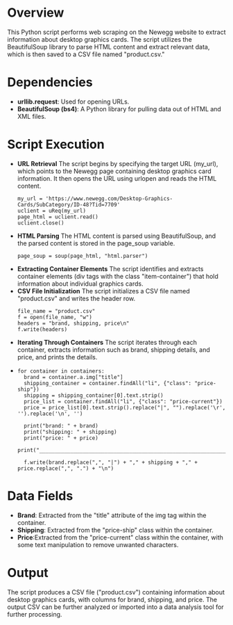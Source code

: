 # Overview
This Python script performs web scraping on the Newegg website to extract information about desktop graphics cards. The script utilizes the BeautifulSoup library to parse HTML content and extract relevant data, which is then saved to a CSV file named "product.csv."

# Dependencies
- **urllib.request**:  Used for opening URLs.
- **BeautifulSoup (bs4)**: A Python library for pulling data out of HTML and XML files.

# Script Execution
- **URL Retrieval** The script begins by specifying the target URL (my_url), which points to the Newegg page containing desktop graphics card information. It then opens the URL using urlopen and reads the HTML content.
  ```
  my_url = 'https://www.newegg.com/Desktop-Graphics-Cards/SubCategory/ID-48?Tid=7709'
  uclient = uReq(my_url)
  page_html = uclient.read()
  uclient.close()
  ```
- **HTML Parsing** The HTML content is parsed using BeautifulSoup, and the parsed content is stored in the page_soup variable.
  ```
  page_soup = soup(page_html, "html.parser")
  ```
- **Extracting Container Elements** The script identifies and extracts container elements (div tags with the class "item-container") that hold information about individual graphics cards.
- **CSV File Initialization** The script initializes a CSV file named "product.csv" and writes the header row.
  ```
  file_name = "product.csv"
  f = open(file_name, "w")
  headers = "brand, shipping, price\n"
  f.write(headers)
  ```
- **Iterating Through Containers** The script iterates through each container, extracts information such as brand, shipping details, and price, and prints the details.
-   ```
    for container in containers:
      brand = container.a.img["title"]
      shipping_container = container.findAll("li", {"class": "price-ship"})
      shipping = shipping_container[0].text.strip()
      price_list = container.findAll("li", {"class": "price-current"})
      price = price_list[0].text.strip().replace("|", "").replace('\r', '').replace('\n', '')
  
      print("brand: " + brand)
      print("shipping: " + shipping)
      print("price: " + price)
      print("_____________________________________________________________________________________________________________")
  
      f.write(brand.replace(",", "|") + "," + shipping + "," + price.replace(",", ".") + "\n")
    ```

# Data Fields
- **Brand**: Extracted from the "title" attribute of the img tag within the container.
- **Shipping**: Extracted from the "price-ship" class within the container.
- **Price**:Extracted from the "price-current" class within the container, with some text manipulation to remove unwanted characters.

# Output
The script produces a CSV file ("product.csv") containing information about desktop graphics cards, with columns for brand, shipping, and price. The output CSV can be further analyzed or imported into a data analysis tool for further processing.
